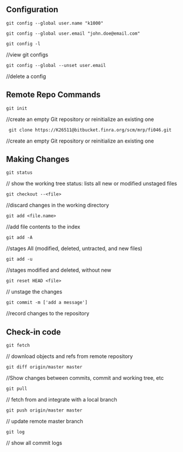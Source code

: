 ## Configuration

``git config --global user.name "k1000"``

``git config --global user.email "john.doe@email.com"``

``git config -l``

//view git configs

``git config --global --unset user.email`` 

//delete a config


## Remote Repo Commands

 ``git init`` 
 
 //create an empty Git repository or reinitialize an existing one

`` git clone https://K26511@bitbucket.finra.org/scm/mrp/fi046.git``

//create an empty Git repository or reinitialize an existing one

## Making Changes 

``git status``

// show the working tree status: lists all new or modified unstaged files

``git checkout --<file>``

//discard changes in the working directory

``git add <file.name> `` 

//add file contents to the index

``git add -A `` 

//stages All (modified, deleted, untracted, and new files)

``git add -u``  

//stages modified and deleted, without new

``git reset HEAD <file>``

// unstage the changes

``git commit -m ['add a message']``

//record changes to the repository


## Check-in code
``git fetch``

// download objects and refs from remote repository

``git diff origin/master master ``

//Show changes between commits, commit and working tree, etc

``git pull ``

// fetch from and integrate with a local branch

``git push origin/master master``

// update remote master branch

``git log``

// show all commit logs
